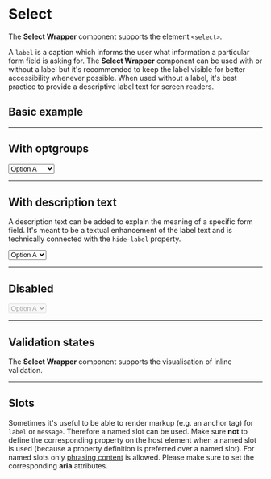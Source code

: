 # Select

The **Select Wrapper** component supports the element `<select>`.

A `label` is a caption which informs the user what information a particular form field is asking for. The **Select Wrapper** component can be used with or without a label but it's recommended to keep the label visible for better accessibility whenever possible. When used without a label, it's best practice to provide a descriptive label text for screen readers.  

## Basic example

<Playground>
  <template #configurator>
    <select v-model="label">
      <option disabled>Select a label mode</option>
      <option selected value="show">With label</option>
      <option value="hide">Without label</option>
      <option value="responsive">Responsive</option>
    </select>
  </template>
  <template>
    <p-select-wrapper label="Some label" :hide-label="label === 'hide' ? 'true' : label === 'responsive' ? '{ base: true, l: false }' : 'false'">
      <select name="some-name">
        <option value="" selected>Select an option</option>
        <option value="a">Option A</option>
        <option value="b">Option B</option>
        <option value="c" disabled>Option C</option>
        <option value="d">Option D</option>
        <option value="e">Option E</option>
        <option value="f">Option F</option>
      </select>
    </p-select-wrapper>
  </template>
</Playground>

---

## With optgroups

<Playground>
  <p-select-wrapper label="Some label">
    <select name="some-name">
      <optgroup label="Some optgroup label 1">
        <option value="a">Option A</option>
        <option value="b">Option B</option>
        <option value="c">Option C</option>
        <option value="d">Option D</option>
        <option value="e">Option E</option>
        <option value="f">Option F</option>
      </optgroup>
      <optgroup label="Some optgroup label 2">
        <option value="g">Option G</option>
        <option value="h">Option H</option>
        <option value="i">Option I</option>
      </optgroup>
    </select>
  </p-select-wrapper>
</Playground>

---

## With description text

A description text can be added to explain the meaning of a specific form field. It's meant to be a textual enhancement of the label text and is technically connected with the `hide-label` property.

<Playground>
  <p-select-wrapper label="Some label" description="Some description">
    <select name="some-name">
      <option value="a">Option A</option>
      <option value="b">Option B</option>
      <option value="c">Option C</option>
    </select>
  </p-select-wrapper>
</Playground>

---

## Disabled

<Playground>
  <p-select-wrapper label="Some label">
    <select name="some-name" disabled="disabled">
      <option value="a">Option A</option>
      <option value="b">Option B</option>
      <option value="c">Option C</option>
    </select>
  </p-select-wrapper>
</Playground>

---

## Validation states

The **Select Wrapper** component supports the visualisation of inline validation.

<Playground>
  <template #configurator>
    <select v-model="state">
      <option disabled>Select a validation state</option>
      <option value="error">Error</option>
      <option value="success">Success</option>
      <option value="none">None</option>
    </select>
  </template>
  <template>
    <p-select-wrapper label="Some label" :state="state" :message="state !== 'none' ? `Some ${state} validation message.` : ''">
      <select name="some-name" :aria-invalid="state === 'error'">
        <option value="a">Option A</option>
        <option value="b">Option B</option>
        <option value="c">Option C</option>
      </select>
    </p-select-wrapper>
  </template>
</Playground>

---

## Slots

Sometimes it's useful to be able to render markup (e.g. an anchor tag) for `label` or `message`. Therefore a named slot can be used. Make sure **not** to define the corresponding property on the host element when a named slot is used (because a property definition is preferred over a named slot).
For named slots only [phrasing content](https://developer.mozilla.org/en-US/docs/Web/Guide/HTML/Content_categories#Phrasing_content) is allowed.
Please make sure to set the corresponding **aria** attributes.

<Playground>
  <template>
    <p-select-wrapper state="error">
      <span slot="label" id="some-label-id">Some label with a <a href="https://designsystem.porsche.com">link</a>.</span>
      <span slot="description">Some description with a <a href="https://designsystem.porsche.com">link</a>.</span>
      <select name="some-name" aria-labelledby="some-label-id" aria-describedby="some-message-id">
        <option value="a">Option A</option>
        <option value="b">Option B</option>
        <option value="c">Option C</option>
      </select>
      <span slot="message" id="some-message-id">Some error message with a <a href="https://designsystem.porsche.com">link</a>.</span>
    </p-select-wrapper>
  </template>
</Playground>

<script lang="ts">
  import { Component, Vue } from 'vue-property-decorator';
  
  @Component
  export default class PlaygroundSelectWrapper extends Vue {
    public label: string = 'show';
    public state: string = 'error';
  }
</script>